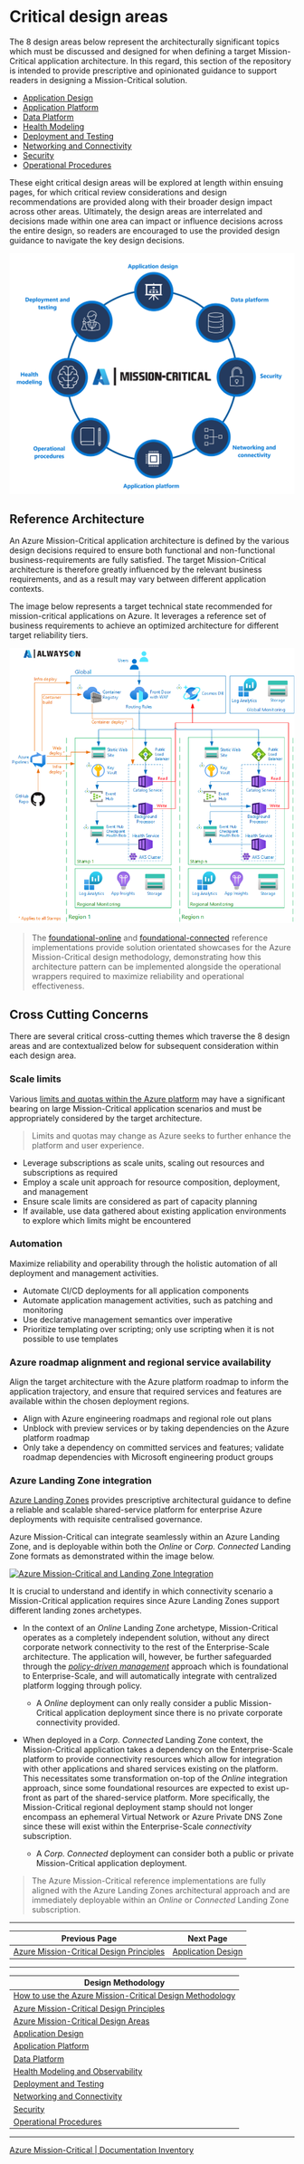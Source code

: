# Critical design areas

The 8 design areas below represent the architecturally significant topics which must be discussed and designed for when defining a target Mission-Critical application architecture. In this regard, this section of the repository is intended to provide prescriptive and opinionated guidance to support readers in designing a Mission-Critical solution.

- [Application Design](https://docs.microsoft.com/azure/architecture/framework/mission-critical/mission-critical-application-design)
- [Application Platform](https://docs.microsoft.com/azure/architecture/framework/mission-critical/mission-critical-application-platform)
- [Data Platform](https://docs.microsoft.com/azure/architecture/framework/mission-critical/mission-critical-data-platform)
- [Health Modeling](https://docs.microsoft.com/azure/architecture/framework/mission-critical/mission-critical-health-modeling)
- [Deployment and Testing](https://docs.microsoft.com/azure/architecture/framework/mission-critical/mission-critical-deployment-testing)
- [Networking and Connectivity](https://docs.microsoft.com/azure/architecture/framework/mission-critical/mission-critical-networking-connectivity)
- [Security](https://docs.microsoft.com/azure/architecture/framework/mission-critical/mission-critical-security)
- [Operational Procedures](https://docs.microsoft.com/azure/architecture/framework/mission-critical/mission-critical-operational-procedures)

These eight critical design areas will be explored at length within ensuing pages, for which critical review considerations and design recommendations are provided along with their broader design impact across other areas. Ultimately, the design areas are interrelated and decisions made within one area can impact or influence decisions across the entire design, so readers are encouraged to use the provided design guidance to navigate the key design decisions.

[![Azure Mission-Critical Design Areas](/docs/media/mission-critical-design-areas.png "Azure Mission-Critical Design Areas")](./Design-Areas.md)

## Reference Architecture

An Azure Mission-Critical application architecture is defined by the various design decisions required to ensure both functional and non-functional business-requirements are fully satisfied. The target Mission-Critical architecture is therefore greatly influenced by the relevant business requirements, and as a result may vary between different application contexts.

The image below represents a target technical state recommended for mission-critical applications on Azure. It leverages a reference set of business requirements to achieve an optimized architecture for different target reliability tiers.

[![Azure Mission-Critical Online Foundational Reference Architecture](/docs/media/architecture-foundational-online.png "Azure Mission-Critical Online Foundational Reference Architecture")](./Design-Areas.md)

> The [foundational-online](https://github.com/Azure/Mission-Critical-Online) and [foundational-connected](https://github.com/Azure/Mission-Critical-Connected) reference implementations provide solution orientated showcases for the Azure Mission-Critical design methodology, demonstrating how this architecture pattern can be implemented alongside the operational wrappers required to maximize reliability and operational effectiveness.

## Cross Cutting Concerns

There are several critical cross-cutting themes which traverse the 8 design areas and are contextualized below for subsequent consideration within each design area.

### Scale limits

Various [limits and quotas within the Azure platform](https://docs.microsoft.com/azure/azure-resource-manager/management/azure-subscription-service-limits) may have a significant bearing on large Mission-Critical application scenarios and must be appropriately considered by the target architecture.

> Limits and quotas may change as Azure seeks to further enhance the platform and user experience.

- Leverage subscriptions as scale units, scaling out resources and subscriptions as required
- Employ a scale unit approach for resource composition, deployment, and management
- Ensure scale limits are considered as part of capacity planning
- If available, use data gathered about existing application environments to explore which limits might be encountered

### Automation

Maximize reliability and operability through the holistic automation of all deployment and management activities.

- Automate CI/CD deployments for all application components
- Automate application management activities, such as patching and monitoring
- Use declarative management semantics over imperative
- Prioritize templating over scripting; only use scripting when it is not possible to use templates

### Azure roadmap alignment and regional service availability

Align the target architecture with the Azure platform roadmap to inform the application trajectory, and ensure that required services and features are available within the chosen deployment regions.

- Align with Azure engineering roadmaps and regional role out plans
- Unblock with preview services or by taking dependencies on the Azure platform roadmap
- Only take a dependency on committed services and features; validate roadmap dependencies with Microsoft engineering product groups

### Azure Landing Zone integration

[Azure Landing Zones](https://github.com/Azure/cloud-adoption-framework/ready/landing-zone/) provides prescriptive architectural guidance to define a reliable and scalable shared-service platform for enterprise Azure deployments with requisite centralised governance.

Azure Mission-Critical can integrate seamlessly within an Azure Landing Zone, and is deployable within both the *Online* or *Corp. Connected* Landing Zone formats as demonstrated within the image below.

[![Azure Mission-Critical and Landing Zone Integration](/docs/media/mission-critical-landing-zones.gif "Azure Mission-Critical Landing Zone Integration")](./Design-Areas.md)

It is crucial to understand and identify in which connectivity scenario a Mission-Critical application requires since Azure Landing Zones support different landing zones archetypes.

- In the context of an *Online* Landing Zone archetype, Mission-Critical operates as a completely independent solution, without any direct corporate network connectivity to the rest of the Enterprise-Scale architecture. The application will, however, be further safeguarded through the [*policy-driven management*]((https://github.com/Azure/Enterprise-Scale/wiki/How-Enterprise-Scale-Works#enterprise-scale-design-principles)) approach which is foundational to Enterprise-Scale, and will automatically integrate with centralized platform logging through policy.
  - A *Online* deployment can only really consider a public Mission-Critical application deployment since there is no private corporate connectivity provided.

- When deployed in a *Corp. Connected* Landing Zone context, the Mission-Critical application takes a dependency on the Enterprise-Scale platform to provide connectivity resources which allow for integration with other applications and shared services existing on the platform. This necessitates some transformation on-top of the *Online* integration approach, since some foundational resources are expected to exist up-front as part of the shared-service platform. More specifically, the Mission-Critical regional deployment stamp should not longer encompass an ephemeral Virtual Network or Azure Private DNS Zone since these will exist within the Enterprise-Scale *connectivity* subscription.
  - A *Corp. Connected* deployment can consider both a public or private Mission-Critical application deployment.

> The Azure Mission-Critical reference implementations are fully aligned with the Azure Landing Zones architectural approach and are immediately deployable within an *Online* or *Connected* Landing Zone subscription.

---

|Previous Page|Next Page|
|--|--|
|[Azure Mission-Critical Design Principles](https://docs.microsoft.com/azure/architecture/framework/mission-critical/mission-critical-design-principles)|[Application Design](https://docs.microsoft.com/azure/architecture/framework/mission-critical/mission-critical-application-design)

---

|Design Methodology|
|--|
|[How to use the Azure Mission-Critical Design Methodology](https://docs.microsoft.com/azure/architecture/framework/mission-critical/mission-critical-design-methodology)
|[Azure Mission-Critical Design Principles](https://docs.microsoft.com/azure/architecture/framework/mission-critical/mission-critical-design-principles)
|[Azure Mission-Critical Design Areas](./Design-Areas.md)
|[Application Design](https://docs.microsoft.com/azure/architecture/framework/mission-critical/mission-critical-application-design)
|[Application Platform](https://docs.microsoft.com/azure/architecture/framework/mission-critical/mission-critical-application-platform)
|[Data Platform](https://docs.microsoft.com/azure/architecture/framework/mission-critical/mission-critical-data-platform)
|[Health Modeling and Observability](https://docs.microsoft.com/azure/architecture/framework/mission-critical/mission-critical-health-modeling)
|[Deployment and Testing](https://docs.microsoft.com/azure/architecture/framework/mission-critical/mission-critical-deployment-testing)
|[Networking and Connectivity](https://docs.microsoft.com/azure/architecture/framework/mission-critical/mission-critical-networking-connectivity)
|[Security](https://docs.microsoft.com/azure/architecture/framework/mission-critical/mission-critical-security)
|[Operational Procedures](https://docs.microsoft.com/azure/architecture/framework/mission-critical/mission-critical-operational-procedures)

---

[Azure Mission-Critical | Documentation Inventory](/docs/README.md)
